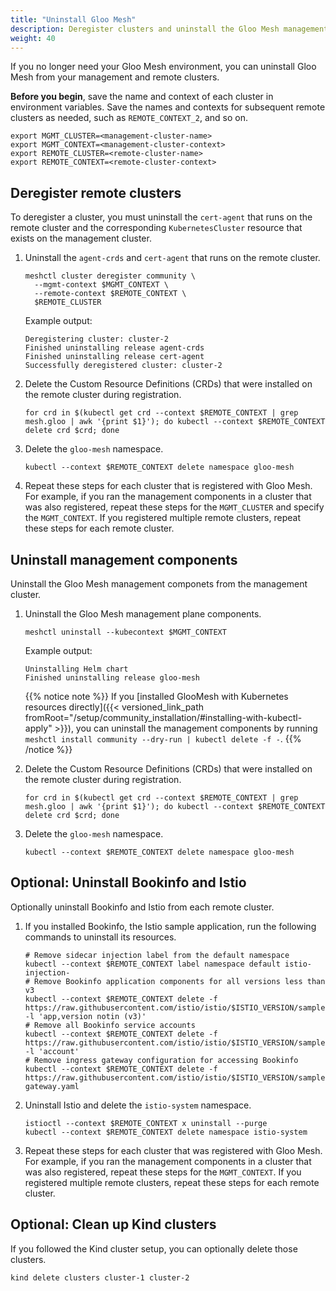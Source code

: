 ```yaml
---
title: "Uninstall Gloo Mesh"
description: Deregister clusters and uninstall the Gloo Mesh management components
weight: 40
---
```


If you no longer need your Gloo Mesh environment, you can uninstall Gloo Mesh from your management and remote clusters.

**Before you begin**, save the name and context of each cluster in environment variables. Save the names and contexts for subsequent remote clusters as needed, such as `REMOTE_CONTEXT_2`, and so on.
```shell
export MGMT_CLUSTER=<management-cluster-name>
export MGMT_CONTEXT=<management-cluster-context>
export REMOTE_CLUSTER=<remote-cluster-name>
export REMOTE_CONTEXT=<remote-cluster-context>
```

## Deregister remote clusters

To deregister a cluster, you must uninstall the `cert-agent` that runs on the remote cluster and the corresponding `KubernetesCluster` resource that exists on the management cluster.

1. Uninstall the `agent-crds` and `cert-agent` that runs on the remote cluster.
   ```shell script
   meshctl cluster deregister community \
     --mgmt-context $MGMT_CONTEXT \
     --remote-context $REMOTE_CONTEXT \
     $REMOTE_CLUSTER
   ```

   Example output:
   ```
   Deregistering cluster: cluster-2
   Finished uninstalling release agent-crds
   Finished uninstalling release cert-agent
   Successfully deregistered cluster: cluster-2
   ```

2. Delete the Custom Resource Definitions (CRDs) that were installed on the remote cluster during registration.
   ```shell script
   for crd in $(kubectl get crd --context $REMOTE_CONTEXT | grep mesh.gloo | awk '{print $1}'); do kubectl --context $REMOTE_CONTEXT delete crd $crd; done
   ```

3. Delete the `gloo-mesh` namespace.
   ```shell
   kubectl --context $REMOTE_CONTEXT delete namespace gloo-mesh
   ```

4. Repeat these steps for each cluster that is registered with Gloo Mesh. For example, if you ran the management components in a cluster that was also registered, repeat these steps for the `MGMT_CLUSTER` and specify the `MGMT_CONTEXT`. If you registered multiple remote clusters, repeat these steps for each remote cluster.

## Uninstall management components

Uninstall the Gloo Mesh management componets from the management cluster.

1. Uninstall the Gloo Mesh management plane components.
   ```shell script
   meshctl uninstall --kubecontext $MGMT_CONTEXT
   ```

   Example output:
   ```
   Uninstalling Helm chart
   Finished uninstalling release gloo-mesh
   ```

   {{% notice note %}}
   If you [installed GlooMesh with Kubernetes resources directly]({{< versioned_link_path fromRoot="/setup/community_installation/#installing-with-kubectl-apply" >}}), you can uninstall the management components by running `meshctl install community --dry-run | kubectl delete -f -`.
   {{% /notice %}}

2. Delete the Custom Resource Definitions (CRDs) that were installed on the remote cluster during registration.
   ```shell script
   for crd in $(kubectl get crd --context $REMOTE_CONTEXT | grep mesh.gloo | awk '{print $1}'); do kubectl --context $REMOTE_CONTEXT delete crd $crd; done
   ```

3. Delete the `gloo-mesh` namespace.
   ```shell
   kubectl --context $REMOTE_CONTEXT delete namespace gloo-mesh
   ```

## Optional: Uninstall Bookinfo and Istio

Optionally uninstall Bookinfo and Istio from each remote cluster.

1. If you installed Bookinfo, the Istio sample application, run the following commands to uninstall its resources.
   ```shell script
   # Remove sidecar injection label from the default namespace
   kubectl --context $REMOTE_CONTEXT label namespace default istio-injection-
   # Remove Bookinfo application components for all versions less than v3
   kubectl --context $REMOTE_CONTEXT delete -f https://raw.githubusercontent.com/istio/istio/$ISTIO_VERSION/samples/bookinfo/platform/kube/bookinfo.yaml -l 'app,version notin (v3)'
   # Remove all Bookinfo service accounts
   kubectl --context $REMOTE_CONTEXT delete -f https://raw.githubusercontent.com/istio/istio/$ISTIO_VERSION/samples/bookinfo/platform/kube/bookinfo.yaml -l 'account'
   # Remove ingress gateway configuration for accessing Bookinfo
   kubectl --context $REMOTE_CONTEXT delete -f https://raw.githubusercontent.com/istio/istio/$ISTIO_VERSION/samples/bookinfo/networking/bookinfo-gateway.yaml
   ```

2. Uninstall Istio and delete the `istio-system` namespace.
   ```shell script
   istioctl --context $REMOTE_CONTEXT x uninstall --purge
   kubectl --context $REMOTE_CONTEXT delete namespace istio-system
   ```

3. Repeat these steps for each cluster that was registered with Gloo Mesh. For example, if you ran the management components in a cluster that was also registered, repeat these steps for the `MGMT_CONTEXT`. If you registered multiple remote clusters, repeat these steps for each remote cluster.

## Optional: Clean up Kind clusters

If you followed the Kind cluster setup, you can optionally delete those clusters.
```shell
kind delete clusters cluster-1 cluster-2
```